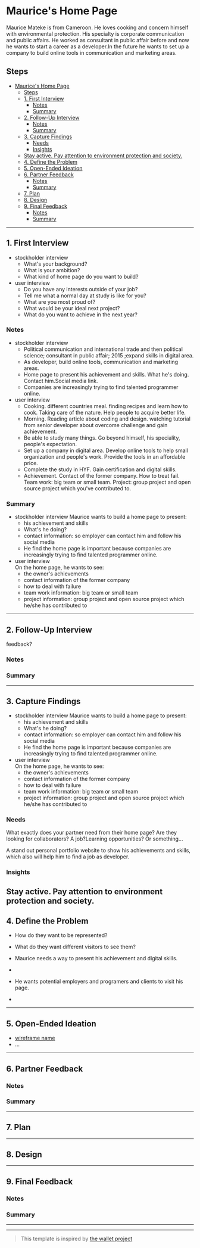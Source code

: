 # Maurice's Home Page

<!-- introduce your interviewee -->

Maurice Mateke is from Cameroon. He loves cooking and concern himself with environmental protection. His specialty is corporate communication and public affairs. He worked as consultant in public affair before and now he wants to start a career as a developer.In the future he wants to set up a company to build online tools in communication and marketing areas.

## Steps

- [Maurice's Home Page](#maurices-home-page)
  - [Steps](#steps)
  - [1. First Interview](#1-first-interview)
    - [Notes](#notes)
    - [Summary](#summary)
  - [2. Follow-Up Interview](#2-follow-up-interview)
    - [Notes](#notes-1)
    - [Summary](#summary-1)
  - [3. Capture Findings](#3-capture-findings)
    - [Needs](#needs)
    - [Insights](#insights)
  - [Stay active. Pay attention to environment protection and society.](#stay-active-pay-attention-to-environment-protection-and-society)
  - [4. Define the Problem](#4-define-the-problem)
  - [5. Open-Ended Ideation](#5-open-ended-ideation)
  - [6. Partner Feedback](#6-partner-feedback)
    - [Notes](#notes-2)
    - [Summary](#summary-2)
  - [7. Plan](#7-plan)
  - [8. Design](#8-design)
  - [9. Final Feedback](#9-final-feedback)
    - [Notes](#notes-3)
    - [Summary](#summary-3)

---

## 1. First Interview

<!--
  Take a few minutes getting to know your partner and their ambitions. Ask questions about:

  - Their background (Professional, programming, personal)
  - Their ambitions (Professional, programming, personal)
  - Outside interests (For tying into a personal statement)
  - And much more ... listen to your partner and ask questions about what they tell you.

  The best way to do your interview is with a lot of `why?`. Start your interview with one or two open-ended questions and follow up with a lot of `why?`, this gives your partner the chance to really explain themselves instead of just answering your questions. You might find that they even learn something about themselves!
-->

- stockholder interview
  - What's your background?
  - What is your ambition?
  - What kind of home page do you want to build?
- user interview
  - Do you have any interests outside of your job?
  - Tell me what a normal day at study is like for you?
  - What are you most proud of?
  - What would be your ideal next project?
  - What do you want to achieve in the next year?

### Notes

<!-- Notes you took during the interview. -->

- stockholder interview
  - Political communication and international trade and then political science;
    consultant in public affair; 2015 ;expand skills in digital area.
  - As developer, build online tools, communication and marketing areas.
  - Home page to present his achievement and skills. What he's doing. Contact
    him.Social media link.
  - Companies are increasingly trying to find talented programmer online.
- user interview
  - Cooking. different countries meal. finding recipes and learn how to cook.
    Taking care of the nature. Help people to acquire better life.
  - Morning. Reading article about coding and design. watching tutorial from
    senior developer about overcome challenge and gain achievement.
  - Be able to study many things. Go beyond himself, his speciality, people's
    expectation.
  - Set up a company in digital area. Develop online tools to help small
    organization and people's work. Provide the tools in an affordable price.
  - Complete the study in HYF. Gain certification and digital skills.
  - Achievement. Contact of the former company. How to treat fail. Team work:
    big team or small team. Project: group project and open source project which
    you've contributed to.

### Summary

<!-- Consolidate your notes into a few sentences. Do your best to express what your partner was trying to say, not what you learned from them. -->

- stockholder interview
  Maurice wants to build a home page to present:   
  - his achievement and skills  
  - What's he doing?   
  - contact information: so employer can contact him and follow his social media  
  - He find the home page is important because companies are increasingly trying to find talented programmer online.    
- user interview  
  On the home page, he wants to see:  
  - the owner's achievements  
  - contact information of the former company  
  - how to deal with failure  
  - team work information: big team or small team  
  - project information: group project and open source project which he/she has contributed to  

---

## 2. Follow-Up Interview

<!--
  In this follow up interview you will present to your partner a summary of your first interview. You will do your best effort to understand, rephrase, and communicate your partners needs back to them. Take this chance to listen for their feedback on how well you understand their situation. Update your notes accordingly
-->
feedback?

### Notes

### Summary

---

## 3. Capture Findings

<!-- Take some time to consolidate & summarize what you learned in the previous two interviews. -->

- stockholder interview
  Maurice wants to build a home page to present:   
  - his achievement and skills  
  - What's he doing?   
  - contact information: so employer can contact him and follow his social media  
  - He find the home page is important because companies are increasingly trying to find talented programmer online.    
- user interview  
  On the home page, he wants to see:  
  - the owner's achievements  
  - contact information of the former company  
  - how to deal with failure  
  - team work information: big team or small team  
  - project information: group project and open source project which he/she has contributed to  

### Needs

<!-- What exactly does your partner need from their home page? Are they looking for collaborators? A job?Learning opportunities? Or something you never expected? -->
What exactly does your partner need from their home page? Are they looking for collaborators? A job?Learning opportunities? Or something...

A stand out personal portfolio website to show his achievements and skills, which also will help him to find a job as developer.
### Insights

<!-- New learnings about your partner to use in your design -->
Stay active. Pay attention to environment protection and society.
---

## 4. Define the Problem

<!--
  In your own words describe:

  - Why does your partner need this home page?
  - How do they want to be represented?
  - Who do they want to visit their page?
  - What do they want different visitors to see them?

  A useful format:

  - _partner's name_ needs a way to _?_.
    - Unexpectedly, in their world, _?_.
-->
- How do they want to be represented?
- What do they want different visitors to see them?
  
  
- Maurice needs a way to present his achievement and digital skills.
- 
- He wants potential employers and programers and clients to visit his page.
- 
---

## 5. Open-Ended Ideation

<!--
  Sketch up a few wireframes for your partner's home page with no regard for your their programming ability, time constraints, technical constraints, or any other practical considerations.
  How are the designs different? How does each one serve your partner differently?
-->

- [wireframe name]()
- ...

---

## 6. Partner Feedback

<!-- Discuss your ideas with your partner. lots of `why?`. -->

### Notes

### Summary

---

## 7. Plan

<!-- With your partner, come up with a Backlog and Wireframe for their Home page -->

---

## 8. Design

<!-- Propose an Atomic Design for your partner's home page. This could include a color palate, button designs, icons, ... -->

---

## 9. Final Feedback

<!--
  The Design Process is never finished!

  After you've finished the Plan & Design ask your partner for feedback. In a professional setting this would be the beginning of a whole new development cycle.
-->

### Notes

### Summary

---

---

> This template is inspired by
> [the wallet project](https://dschool-old.stanford.edu/sandbox/groups/designresources/wiki/4dbb2/attachments/e1005/TheWalletProjectB%26W2012.pdf?sessionID=8af88fee76ecd1fb7879c915073461486c425622)
